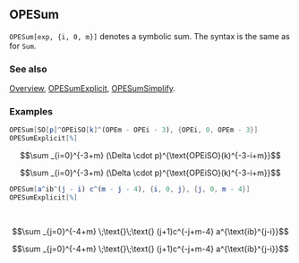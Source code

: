 ## OPESum

`OPESum[exp, {i, 0, m}]` denotes a symbolic sum. The syntax is the same as for `Sum`.

### See also

[Overview](Extra/FeynCalc.md), [OPESumExplicit](OPESumExplicit.md), [OPESumSimplify](OPESumSimplify.md).

### Examples

```mathematica
OPESum[SO[p]^OPEiSO[k]^(OPEm - OPEi - 3), {OPEi, 0, OPEm - 3}]
OPESumExplicit[%]
```

$$\sum _{i=0}^{-3+m} (\Delta \cdot p)^{\text{OPEiSO}(k)^{-3-i+m}}$$

$$\sum _{i=0}^{-3+m} (\Delta \cdot p)^{\text{OPEiSO}(k)^{-3-i+m}}$$

```mathematica
OPESum[a^ib^(j - i) c^(m - j - 4), {i, 0, j}, {j, 0, m - 4}]
OPESumExplicit[%] 
  
 

```

$$\sum _{j=0}^{-4+m} \;\text{}\;\text{} (j+1)c^{-j+m-4} a^{\text{ib}^{j-i}}$$

$$\sum _{j=0}^{-4+m} \;\text{}\;\text{} (j+1)c^{-j+m-4} a^{\text{ib}^{j-i}}$$
